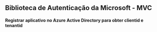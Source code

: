 ## Biblioteca de Autenticação da Microsoft - MVC

#### Registrar aplicativo no Azure Active Directory para obter clientid e tenantid